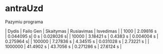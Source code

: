 # antraUzd
Pazymiu programa

| Dydis   | Failo Gen | Skaitymas | Rusiavimas | Isvedimas |
| 1000    | 2.09816 s | 0.044095 s| 0 s        | 0.028026 s|
| 10000   | 3.18421 s | 0.4383 s  | 0.004004 s | 0.275964 s|
| 100000  | 7.27836 s | 4.34515 s | 0.031028 s | 2.73221 s |
| 1000000 | 41.4902 s | 43.7056 s | 0.271286 s | 27.6124 s |

